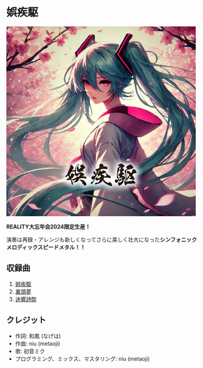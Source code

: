 # 娯疾駆

![](../images/娯疾駆.webp)

**REALITY大忘年会2024限定生産！**

演奏は再録・アレンジも新しくなってさらに美しく壮大になった**シンフォニックメロディックスピードメタル！！**

## 収録曲

1. [娯疾駆](../lyrics/娯疾駆)
1. [裏頭夢](../lyrics/裏頭夢)
1. [迷響詩酔](../lyrics/迷響詩酔)

## クレジット

- 作詞: 和鳳 (なげは)
- 作曲: niu (metaoji)
- 歌: 初音ミク
- プログラミング、ミックス、マスタリング: niu (metaoji)
